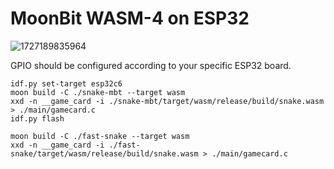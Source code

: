 # MoonBit WASM-4 on ESP32

![1727189835964](https://github.com/user-attachments/assets/7b271c2b-14e0-44ce-bc88-7dc4b07546a5)

GPIO should be configured according to your specific ESP32 board.

```
idf.py set-target esp32c6
moon build -C ./snake-mbt --target wasm
xxd -n __game_card -i ./snake-mbt/target/wasm/release/build/snake.wasm > ./main/gamecard.c
idf.py flash
```

```
moon build -C ./fast-snake --target wasm
xxd -n __game_card -i ./fast-snake/target/wasm/release/build/snake.wasm > ./main/gamecard.c
```
